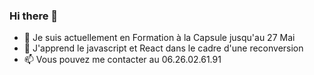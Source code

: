 ### Hi there 👋

- 🔭 Je suis actuellement en Formation à la Capsule jusqu'au 27 Mai
- 🌱 J'apprend le javascript et React dans le cadre d'une reconversion
- 📫 Vous pouvez me contacter au 06.26.02.61.91

<!--
**JulienNoel/juliennoel** is a ✨ _special_ ✨ repository because its `README.md` (this file) appears on your GitHub profile.

Here are some ideas to get you started:

- 🔭 Je suis actuellement en Formation à la Capsule jusqu'au 27 Mai
- 🌱 J'apprend le javascript et React dans le cadre d'une reconversion
- 📫 Vous pouvez me contacter au 06.26.02.61.91

-->
